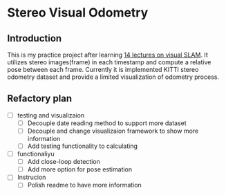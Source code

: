 # Stereo Visual Odometry

## Introduction

This is my practice project after learning [14 lectures on visual SLAM](https://github.com/gaoxiang12/slambook2). It utilizes stereo images(frame) in each timestamp and compute a relative pose between each frame. Currently it is implemented KITTI stereo odometry dataset and provide a limited visualization of odometry process.

## Refactory plan

- [ ] testing and visualizaion
  - [ ] Decouple date reading method to support more dataset
  - [ ] Decouple and change visualizaion framework to show more information
  - [ ] Add testing functionality to calculating
- [ ] functionaliyu
  - [ ] Add close-loop detection
  - [ ] Add more option for pose estimation
- [ ] Instrucion
  - [ ] Polish readme to have more information